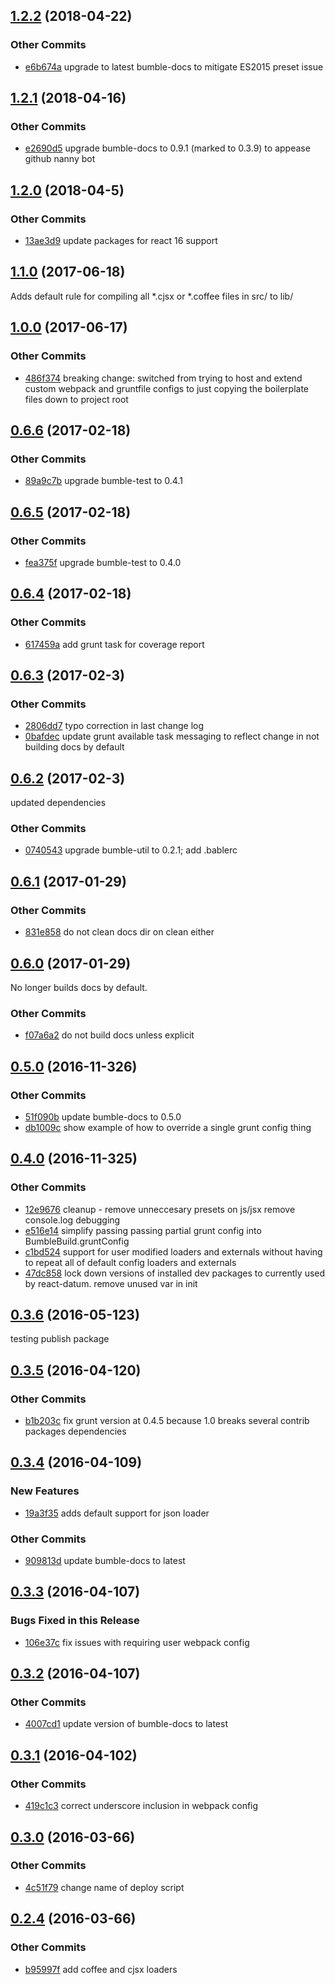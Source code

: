 ## [1.2.2](https://github.com/littlebee/bumble-build.git/compare/1.2.1...1.2.2) (2018-04-22)


### Other Commits
* [e6b674a](https://github.com/littlebee/bumble-build.git/commit/e6b674acac62ed30726843e5d25ef763c5364349) upgrade to latest bumble-docs to mitigate ES2015 preset issue

## [1.2.1](https://github.com/littlebee/bumble-build.git/compare/1.2.0...1.2.1) (2018-04-16)


### Other Commits
* [e2690d5](https://github.com/littlebee/bumble-build.git/commit/e2690d55f97acf2654840a454fe6bd6a657c8d86) upgrade bumble-docs to 0.9.1 (marked to 0.3.9) to appease github nanny bot

## [1.2.0](https://github.com/littlebee/bumble-build.git/compare/1.1.0...1.2.0) (2018-04-5)


### Other Commits
* [13ae3d9](https://github.com/littlebee/bumble-build.git/commit/13ae3d995283fe23069512eed20ad8dd79ea51af) update packages for react 16 support

## [1.1.0](https://github.com/littlebee/bumble-build.git/compare/1.0.0...1.1.0) (2017-06-18)
Adds default rule for compiling all *.cjsx or *.coffee files in src/ to lib/

## [1.0.0](https://github.com/littlebee/bumble-build.git/compare/0.6.6...1.0.0) (2017-06-17)


### Other Commits
* [486f374](https://github.com/littlebee/bumble-build.git/commit/486f37488fcb3e2d7b56433a9c1c2406b89e21c6) breaking change: switched from trying to host and extend custom webpack and gruntfile configs to just copying the boilerplate files down to project root

## [0.6.6](https://github.com/littlebee/bumble-build.git/compare/0.6.5...0.6.6) (2017-02-18)


### Other Commits
* [89a9c7b](https://github.com/littlebee/bumble-build.git/commit/89a9c7b28c702167271c9d2425610bfb701a7d95) upgrade bumble-test to 0.4.1

## [0.6.5](https://github.com/littlebee/bumble-build.git/compare/0.6.4...0.6.5) (2017-02-18)


### Other Commits
* [fea375f](https://github.com/littlebee/bumble-build.git/commit/fea375fbcf46fae8d49cfa48a8dabef56c73b986) upgrade bumble-test to 0.4.0

## [0.6.4](https://github.com/littlebee/bumble-build.git/compare/0.6.3...0.6.4) (2017-02-18)


### Other Commits
* [617459a](https://github.com/littlebee/bumble-build.git/commit/617459a87e90014864a833595e5a64c20b76beb6) add grunt task for coverage report

## [0.6.3](https://github.com/littlebee/bumble-build.git/compare/0.6.2...0.6.3) (2017-02-3)


### Other Commits
* [2806dd7](https://github.com/littlebee/bumble-build.git/commit/2806dd7035fbff735447c1c45ae9f27fc0723bd8) typo correction in last change log
* [0bafdec](https://github.com/littlebee/bumble-build.git/commit/0bafdec7307e4e9803540452e16480303edc5fa8) update grunt available task messaging to reflect change in not building docs by default

## [0.6.2](https://github.com/littlebee/bumble-build.git/compare/0.6.1...0.6.2) (2017-02-3)
updated dependencies

### Other Commits
* [0740543](https://github.com/littlebee/bumble-build.git/commit/07405431bd69d1039b2c2117b20a7a16225c360e) upgrade bumble-util to 0.2.1; add .bablerc

## [0.6.1](https://github.com/littlebee/bumble-build.git/compare/0.6.0...0.6.1) (2017-01-29)


### Other Commits
* [831e858](https://github.com/littlebee/bumble-build.git/commit/831e8589188b1cb431b07ad269c14fee29097f3c) do not clean docs dir on clean either

## [0.6.0](https://github.com/littlebee/bumble-build.git/compare/0.5.0...0.6.0) (2017-01-29)
No longer builds docs by default.

### Other Commits
* [f07a6a2](https://github.com/littlebee/bumble-build.git/commit/f07a6a2396197aed2856edfbd7d711d035918d72) do not build docs unless explicit

## [0.5.0](https://github.com/littlebee/bumble-build.git/compare/0.4.0...0.5.0) (2016-11-326)


### Other Commits
* [51f090b](https://github.com/littlebee/bumble-build.git/commit/51f090bf10fb746e8c0b3a6fbf7124fccc46528c) update bumble-docs to 0.5.0
* [db1009c](https://github.com/littlebee/bumble-build.git/commit/db1009cf7bebf048d030f7f7995bb0981eee213b) show example of how to override a single grunt config thing

## [0.4.0](https://github.com/littlebee/bumble-build.git/compare/0.3.6...0.4.0) (2016-11-325)


### Other Commits
* [12e9676](https://github.com/littlebee/bumble-build.git/commit/12e967655cd64b227754d0da3023efd318a6b230) cleanup - remove unneccesary presets on js/jsx remove console.log debugging
* [e516e14](https://github.com/littlebee/bumble-build.git/commit/e516e14c3fa1cf5124e80eeaf1163fce98ff1e20) simplify passing passing partial grunt config into BumbleBuild.gruntConfig
* [c1bd524](https://github.com/littlebee/bumble-build.git/commit/c1bd5246e348c193dc3b8cc5caf1d351183b8a12) support for user modified loaders and externals without having to repeat all of default config loaders and externals
* [47dc858](https://github.com/littlebee/bumble-build.git/commit/47dc85826975fdb5eae9a0731eb7b02eb9148784) lock down versions of installed dev packages to currently used by react-datum. remove unused var in init

## [0.3.6](https://github.com/littlebee/bumble-build.git/compare/0.3.5...0.3.6) (2016-05-123)
testing publish package

## [0.3.5](https://github.com/littlebee/bumble-build.git/compare/0.3.4...0.3.5) (2016-04-120)


### Other Commits
* [b1b203c](https://github.com/littlebee/bumble-build.git/commit/b1b203c5e4c41dc7ca59d4e3c5a6c99211622a0b) fix grunt version at 0.4.5 because 1.0 breaks several contrib packages dependencies

## [0.3.4](https://github.com/littlebee/bumble-build.git/compare/0.3.3...0.3.4) (2016-04-109)


### New Features
* [19a3f35](https://github.com/littlebee/bumble-build.git/commit/19a3f35d7ada8fef9156ced20f8e24d7b531f5ed)  adds default support for json loader

### Other Commits
* [909813d](https://github.com/littlebee/bumble-build.git/commit/909813dffc5885fb43c72aa025542af3516a85a8) update bumble-docs to latest

## [0.3.3](https://github.com/littlebee/bumble-build.git/compare/0.3.2...0.3.3) (2016-04-107)


### Bugs Fixed in this Release
* [106e37c](https://github.com/littlebee/bumble-build.git/commit/106e37c94c3c1fd6d36feecebcfc982e25a2adb9)  fix issues with requiring user webpack config

## [0.3.2](https://github.com/littlebee/bumble-build.git/compare/0.3.1...0.3.2) (2016-04-107)


### Other Commits
* [4007cd1](https://github.com/littlebee/bumble-build.git/commit/4007cd155208c2e33367ae5226af646c29357700) update version of bumble-docs to latest

## [0.3.1](https://github.com/littlebee/bumble-build.git/compare/0.3.0...0.3.1) (2016-04-102)


### Other Commits
* [419c1c3](https://github.com/littlebee/bumble-build.git/commit/419c1c3971b2d2617098636311660c4bd8df83ad) correct underscore inclusion in webpack config

## [0.3.0](https://github.com/littlebee/bumble-build.git/compare/0.2.4...0.3.0) (2016-03-66)


### Other Commits
* [4c51f79](https://github.com/littlebee/bumble-build.git/commit/4c51f793fedf54303616f5586f8be05b790856c3) change name of deploy script

## [0.2.4](https://github.com/littlebee/bumble-build.git/compare/0.0.0...0.2.4) (2016-03-66)


### Other Commits
* [b95997f](https://github.com/littlebee/bumble-build.git/commit/b95997f1f1f0ef5ee9b5ff627f575d949f45a35d) add coffee and cjsx loaders
